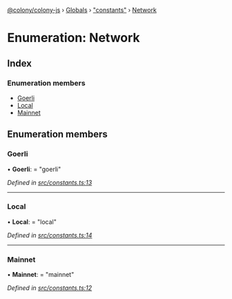 [@colony/colony-js](../README.md) › [Globals](../globals.md) › ["constants"](../modules/_constants_.md) › [Network](_constants_.network.md)

# Enumeration: Network

## Index

### Enumeration members

* [Goerli](_constants_.network.md#goerli)
* [Local](_constants_.network.md#local)
* [Mainnet](_constants_.network.md#mainnet)

## Enumeration members

###  Goerli

• **Goerli**: = "goerli"

*Defined in [src/constants.ts:13](https://github.com/JoinColony/colonyJS/blob/60b53ae/src/constants.ts#L13)*

___

###  Local

• **Local**: = "local"

*Defined in [src/constants.ts:14](https://github.com/JoinColony/colonyJS/blob/60b53ae/src/constants.ts#L14)*

___

###  Mainnet

• **Mainnet**: = "mainnet"

*Defined in [src/constants.ts:12](https://github.com/JoinColony/colonyJS/blob/60b53ae/src/constants.ts#L12)*

